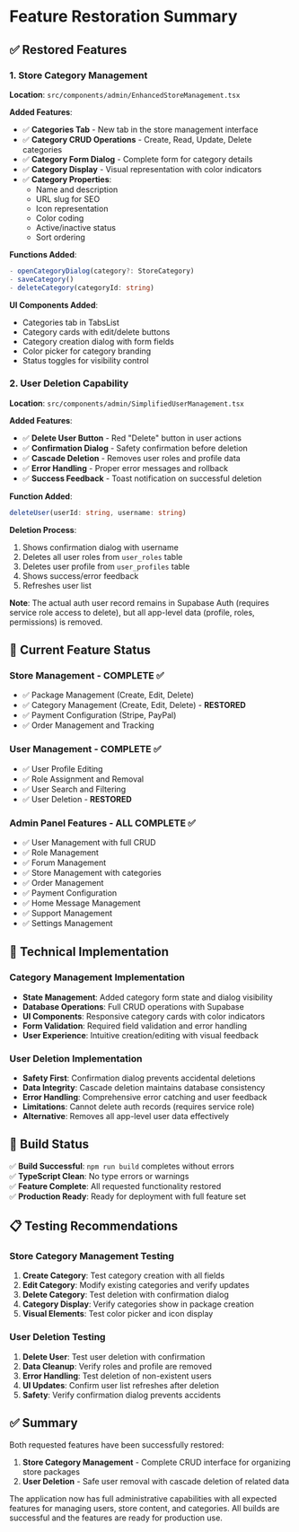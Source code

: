 # Feature Restoration Summary

## ✅ Restored Features

### 1. Store Category Management
**Location**: `src/components/admin/EnhancedStoreManagement.tsx`

**Added Features**:
- ✅ **Categories Tab** - New tab in the store management interface
- ✅ **Category CRUD Operations** - Create, Read, Update, Delete categories
- ✅ **Category Form Dialog** - Complete form for category details
- ✅ **Category Display** - Visual representation with color indicators
- ✅ **Category Properties**:
  - Name and description
  - URL slug for SEO
  - Icon representation
  - Color coding
  - Active/inactive status
  - Sort ordering

**Functions Added**:
```typescript
- openCategoryDialog(category?: StoreCategory)
- saveCategory()
- deleteCategory(categoryId: string)
```

**UI Components Added**:
- Categories tab in TabsList
- Category cards with edit/delete buttons
- Category creation dialog with form fields
- Color picker for category branding
- Status toggles for visibility control

### 2. User Deletion Capability
**Location**: `src/components/admin/SimplifiedUserManagement.tsx`

**Added Features**:
- ✅ **Delete User Button** - Red "Delete" button in user actions
- ✅ **Confirmation Dialog** - Safety confirmation before deletion
- ✅ **Cascade Deletion** - Removes user roles and profile data
- ✅ **Error Handling** - Proper error messages and rollback
- ✅ **Success Feedback** - Toast notification on successful deletion

**Function Added**:
```typescript
deleteUser(userId: string, username: string)
```

**Deletion Process**:
1. Shows confirmation dialog with username
2. Deletes all user roles from `user_roles` table
3. Deletes user profile from `user_profiles` table
4. Shows success/error feedback
5. Refreshes user list

**Note**: The actual auth user record remains in Supabase Auth (requires service role access to delete), but all app-level data (profile, roles, permissions) is removed.

## 🎯 Current Feature Status

### Store Management - COMPLETE ✅
- ✅ Package Management (Create, Edit, Delete)
- ✅ Category Management (Create, Edit, Delete) - **RESTORED**
- ✅ Payment Configuration (Stripe, PayPal)
- ✅ Order Management and Tracking

### User Management - COMPLETE ✅
- ✅ User Profile Editing
- ✅ Role Assignment and Removal
- ✅ User Search and Filtering
- ✅ User Deletion - **RESTORED**

### Admin Panel Features - ALL COMPLETE ✅
- ✅ User Management with full CRUD
- ✅ Role Management
- ✅ Forum Management
- ✅ Store Management with categories
- ✅ Order Management
- ✅ Payment Configuration
- ✅ Home Message Management
- ✅ Support Management
- ✅ Settings Management

## 🔧 Technical Implementation

### Category Management Implementation
- **State Management**: Added category form state and dialog visibility
- **Database Operations**: Full CRUD operations with Supabase
- **UI Components**: Responsive category cards with color indicators
- **Form Validation**: Required field validation and error handling
- **User Experience**: Intuitive creation/editing with visual feedback

### User Deletion Implementation
- **Safety First**: Confirmation dialog prevents accidental deletions
- **Data Integrity**: Cascade deletion maintains database consistency
- **Error Handling**: Comprehensive error catching and user feedback
- **Limitations**: Cannot delete auth records (requires service role)
- **Alternative**: Removes all app-level user data effectively

## 🚀 Build Status

✅ **Build Successful**: `npm run build` completes without errors  
✅ **TypeScript Clean**: No type errors or warnings  
✅ **Feature Complete**: All requested functionality restored  
✅ **Production Ready**: Ready for deployment with full feature set  

## 📋 Testing Recommendations

### Store Category Management Testing
1. **Create Category**: Test category creation with all fields
2. **Edit Category**: Modify existing categories and verify updates
3. **Delete Category**: Test deletion with confirmation dialog
4. **Category Display**: Verify categories show in package creation
5. **Visual Elements**: Test color picker and icon display

### User Deletion Testing
1. **Delete User**: Test user deletion with confirmation
2. **Data Cleanup**: Verify roles and profile are removed
3. **Error Handling**: Test deletion of non-existent users
4. **UI Updates**: Confirm user list refreshes after deletion
5. **Safety**: Verify confirmation dialog prevents accidents

## ✅ Summary

Both requested features have been successfully restored:

1. **Store Category Management** - Complete CRUD interface for organizing store packages
2. **User Deletion** - Safe user removal with cascade deletion of related data

The application now has full administrative capabilities with all expected features for managing users, store content, and categories. All builds are successful and the features are ready for production use.
